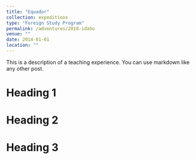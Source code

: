 ```yaml
---
title: "Equador"
collection: expeditions
type: "Foreign Study Program"
permalink: /adventures/2018-idaho
venue: ""
date: 2014-01-01
location: ""
---
```


This is a description of a teaching experience. You can use markdown like any other post.

Heading 1
======

Heading 2
======

Heading 3
======
